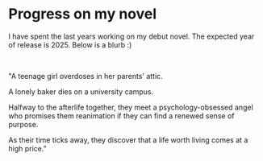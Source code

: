 <h1> Progress on my novel </h1>

I have spent the last years working on my debut novel. The expected year of release is 2025. Below is a blurb :)

<br>

"A teenage girl overdoses in her parents' attic.

A lonely baker dies on a university campus. 

Halfway to the afterlife together, they meet a psychology-obsessed angel who promises them reanimation if they can find a renewed sense of purpose.

As their time ticks away, they discover that a life worth living comes at a high price."

